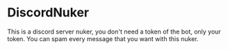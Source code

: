 # DiscordNuker
This is a discord server nuker, you don't need a token of the bot, only your token. You can spam every message that you want with this nuker.
